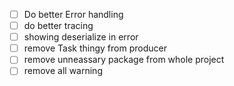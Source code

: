 - [ ] Do better Error handling
- [ ] do better tracing
- [ ] showing deserialize in error 
- [ ] remove Task thingy from producer 
- [ ] remove unneassary package from whole project
- [ ] remove all warning
